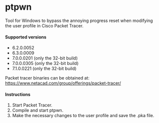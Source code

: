 # ptpwn

Tool for Windows to bypass the annoying progress reset when modifying the user profile in Cisco Packet Tracer.

#### Supported versions

* 6.2.0.0052
* 6.3.0.0009
* 7.0.0.0201 (only the 32-bit build)
* 7.0.0.0305 (only the 32-bit build)
* 7.1.0.0221 (only the 32-bit build)

Packet tracer binaries can be obtained at: https://www.netacad.com/group/offerings/packet-tracer/

#### Instructions

1. Start Packet Tracer.
2. Compile and start ptpwn.
3. Make the necessary changes to the user profile and save the .pka file.
